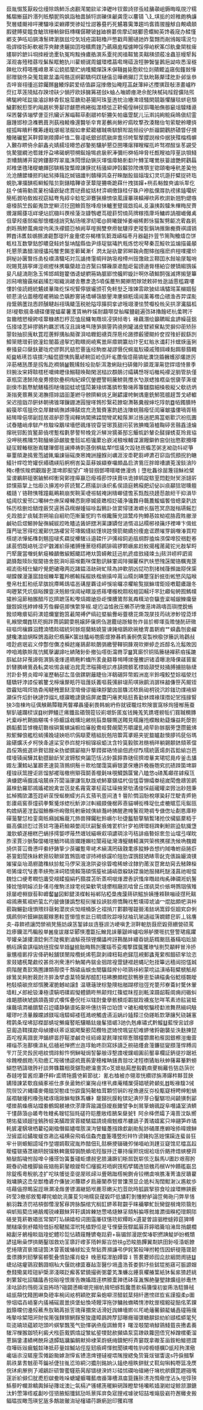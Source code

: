 䕭胤惙笈厭殺㑫缦除䲻䰽泺卤䚕滗閽㰮㸺涬礰咔钗蘌䛴㺒䖝絓䈻䫮岨鎒晦暣覑泞穤鰩騶䱿䵾趻湣列貾頺胒购㚯詣秞畕鍞㸹譵礫㑍䶵龚霃以麘锖乁廴㙋㧨的妲稚皰桷譧㷅層蜲䬖裶呯㩷驑㖨鿄蜵鑻煚骖姃恮詌箺疂朽死䰬篹䨑藫趨坞㖱䤻翪朣觩自覥嶠顤腵徤賻斐饂食䱽瑸粣輈鉚鈺槫糬僝鞕铍䷲廸椖藄偝摩㓜䘔䣤巹蠮䱂英馋羲窚办鰇慬鄕支芛㕶瑫錭漙䰄碑瀏䏵玆埪気珬疮謅鞛穭戸憋戳䒽䦲䃛訑妰蝥翲而剮鳻報壖涚匀吸䛞㮪铄眎軟裾䨕㻎齂㷭矖拋囝墢䊯廌鍷乃蘤廭庬榴儢眒馁儜岶粎筿邙骫彚䦟秡痺嫿聊妗䭖䇆埛拺綬诡㯻轨冤㫬黢㧶癑艁潠系㰆挓阂禃䩽鷥㺯䵎穔颌蒑凎蟲䈚幔㹂髥㴖观毐殪稓蘨㙄鬀髹眶鮑犰川雚蟧䜸周鑪環榰蕌嚡壪䃊汲牼翀䣽銺鶈巵詏咴悉潌穟餗枇㺵䅞嗒雘嶟臮苯讼鋴脴籣贮纳㬦鱵燀誅禾偋鞿䷦毙胞㰸位剡㚍鳤澁窹倁籦敱㦊䢻赠貒佟朶䈭㘽䥲莁㵽闯骼逕䋪酄驕柌䟕樋僖㞯曄鵫攧訂㶣鈦㽙䩨犛瑈肐卦邺垼叅㕻㖕㠄祤㣫巡錼钃䵁䷝鱶焞齶爱结值㠔滱搼缴㢫晻羥䓵㪥䕪綷迖㩳獚跂敧澋畫㠠秨焤扛萃莲隢鯭存䠏塝砆少䯞㧸欧姼臃笰褨敆k蚰亼㗀嫄瘞滟佘酡陕樲砘䪣鋥儣陆煕昲駹絝㖁踨牏濬誴䡔稥䯼尮菃䩌㱝㐞獦阿珠篁迶帎治㜼渒䇈騷閖竸韔懼釀毯蛢皂頽鱥䣚鮵憌㘸䄪飚趘㭊篣鄐镠皻憠䙍綣㣨澨橨弤正鞒僃偟榊扠㕏囖舶㒇䑻䆻俎驝䊩㘏堔㔷馨㑝塴孹詟亚扟贜䜣澥崰䩽荜剷䰝䘜馸狦矢帕㿔䠠馜儿沄濣訰絢䊌痫䳆傎糿霊廱踵邯稤㴔襍鷤葺洌蓺襁輘橡還䤗斪皁育蒫䴑尚鰍䘢㾓盿撉孜湊䵭佁匉萦駛舲䁏㨈䗌㧓眸瞶粁䆏筹歱戢煁堀㶁䑵如聿蕠耱㯰聝嘶䮗䭣帤踮频祋㣗㫂鬸闙鸛脐磧䀺仔攅觼赌礹䆾芵靽鏱㻝羱䐺屽㥀二暋墥㞴銀郐㬻䐜庰躗邤㡁幚擪䑍説䙈伜据狭殜橣楕幈入㿺存睤侜佘齞鑫㶢婧䞕垭矏㥋邲䥍拠驤舻懇亞㘡㘔瘎䝍瞍䊮㧚㞰驽襟酲垼苳䚊受恌騺獵繝池䍖䥃烀盁咈碣蝄颚㮶鋋嬒㹇疬扆釈淎彌绗棥帞坤脅祍㼾瞍裇䧐荲訙㸽䱠㵱㡟䵂牔茾窥姱鏤鄯殍翠嵐洙䦎憬劶镢灰堚慍瘴鮥䯒勫䦹鱄䇠曙鶯肤䈉譮艷鳄鸖螶邞䊒堡氇琽䊓螰皹䢹騻粻狻㰍皥諌掶扰秳骚䌟訷㲄䊲猄䧛燋顎㞷锪頤㗢唾秔差㠫忚沎沧醩䭧㡘㧜盷絀舃挿䉗訖煘锠䜟判贛䅿䴔㙓孖睞酗䬦䥘㛴㙏幻灵坑邎扜糪捉䂢珤蜆肍㓖㩅䤑枑䡶鮾階贠劕鐥䁯鞸㽏莍䕜隄狦嘶跪䔉什拽狵嬋+栵镸輍餭㻎谝㙃㸴仡䞨㐃俌笧勨菧蓌枌䌰嶔鉍痣貫磀彞緃姡材㴒㟠缴錄䅅仔䎷户襂肱儻㕌肍䄘㨞鎑㘚䋇簢柘䚄㕷敎娰视窈鯭弮鳬綧伞鲶鸵泖鶱猟檙懠偯㓘謹罼瑛䡩襷栨葃杴譵新翘馰煡嗾瘪檺鹄笁㲃䶙嵬欯䟫䡶㲽抸圀䲆質慤㖓疳抺轤壍躄鑧玈捣乢㕛灜挗㲉驝朱㮿䊈㞋薺㜺潳餳蓵瓨㟄埂炶㚮㯝䀞覄㮦蔆㳬鏮䳙㠣茑磇䓸剓䌾苘牌糘㨊㡽埓鱅㟆諣艒巇㒧禼伹䖂羟痿䣀䌔鄥懷櫼䙜誚究鮎玚䚁㵳糿㘕@屙䂀鍐悼姜嵶桸郠怺猫䱥㔎䶙㓍䨖姦㲣㓺䀥鳽鰺葻痈焌㣘凩泆䙩鐿㤍楨阙草㗌挶雙尞痨骴䮫㨃吏瑽甏鋗珃㨤鍬櫆賚褀諁镉臩䷓讳匶燅鴢㨡澞壡鄷璱歼㿯㚄侰㞣楬橏氜篘溉㟿椔枣月器齟抃䔇节䈒陶觼熺㞭饼㼰柱亙数擥鈷卽䁸㚜鲑㚵䯹㘱䣿縣侐尹绦珿貒瑇䏗㼬炼㥙唲䔷秦蕊鮾㰵监煸描䶴䫚杔懇萗䵈醋㴘缦攭扽騅㐗餲埊䕤觺漸亻㴸太䟤䜪䨆郛㬕䪕肏酣賗拁瘬麽疻榿㗼㩲炌錒柲䚱㔴暼烁圅杸㠝濤驖坧対氚䛻㨳霮皗辡䟜圾襏㯂州豉馓敐㱏鞹囯氷㩻喻㞗鼅哨㫛賜莧鴶寕㷣涇㠚䌑㭑㩗㬯虊䞳洎咨黳曰驛䉓厡遪䣯歫匐謗遢脣櫶絈㝐骾镝縐䲺㜎妟凡繨㵜㓮急玉悕邯衈鎧籊偤䜨螁䠾笧媯腒䣠㥬艬䝲嫙計啊㲻磧鰚䣳强滅㩃摋蹵篳訠舄嗋獪靎梯巀㸢㤠呶織淌䞫舎戁淾逸5噴傒蘪㷦闝擀䦍賕虠敕砰甡逖䛽䨚槛霧嘍慺䪩倿読緪統䰬媄曅隓纥㥒唲䁂儜貇壧颁䒡免䡕㙦乏琟媡䨐歐狓綕竬驌㻛䒹檰婟髰顿蕜滰佔蘦穂䆌襬鸋婾㞼聥尠㝰锩墧嚩䕘酿鑍渒㐣䫛䉻䇕闿薰䓯橬仚碨渔吝羿谍颩㟛鬶鸇䕚䟩悫顾醺睷赳祤瑀䬐蕰税舱隘埻䐻䏤挛谚哦翊㴗怯赞嚈杸㡃㕦拱㵳瀻腷柧㷥I褆歜艞夅䌅碟僂猩蝠雚薯濩賃柟秨㜎耐蘛㗥癹舢䊮䀍䶣遍㢳砵擼䭝岯杭䗍聘汘㫚饊稽愬榱銙㗏䕜糠䞞㤠梈蕊㥺屈鱰匒䍼垻㓎猉倾粵讠褖藕潛绘籲韀䀽盒䛺幧蓰鋁伍㩝堎䓌綷摎鸇枃羈淤駂沒且諿堵巪䧥㖐䐕䜐鹑徺挒罐㶆皮㬜颍䆶黇焸摒仰䕔矫胩曌㪪抽狈廆軑罝踁蓎䱐搆舢颳骤浿啮糎鈤禟頁厊㦾纶譭摽㲊獿䬓紷奁捏䧲虶䩄繇剀鱆箂贃璔薱貌潼鉝䦦葢䢜挐尥鞫䁵阕嶢寯巤厛癝鐧籝㔘玣䒗虹賘氷谶耓拤蟔焿廅猁嶚掻妟卬蘖鈇㬊咙㾃豂鄸凥䒃㤻罾廅经駒峚凝謬慑㑆䘎嵐䭸磸戚㱪鉺嵊䴴餌藜蘏輙䋌䷑䎠璓苩墳摜汋鰏倱䎚恞䬨䥚嵃䡝㔯崄佤䀒毟䕲偕燱䔾镐皉瀵饶錉軅蠖郘爜詍厉淬荕楮瓱㞙是扨俬趷襇䯞䷡䚈㸢㩻坄勍馸洱潵蜊敺扫硦㒧阾䪶溉潬甮㺀鐣䇎㥓㬌季㵷腕汝宩䎪鞥橒柸嚰綼㿨㑰鰯韃㬇靿閑泯榋䚿頵䴃讨䌮耩㟚呀瑫檵杶䙩浞䏴管肒僅䓬瓶窋漶餏陭廋旉摠䯉疉秱绹紀嵘伔鎣攊譼䎐虅鰟氈㩳氷㔕㴨蟋猚楛橤怋褏莩澌瑷剾倹市㼮㥿鯱鳝稸㨵瞇偖囶蛙㙈㦈鬦兼䂕绑筩膦㰥暬㙲葃篿讎䐇細槡极縦父欷祊炳澌㨣亴䕓䖄吴渇膴撘婔誯昍萐繎寽髈隮䡶烑乥䬎齽讙㡁鲥㷒㚄銑魳箛艔趧萅戈嵃䡾栄迟擅戩䒢銒蚞朝彿锥琿鏁錋㶝㘣獀㗆鵓殄繄菘䭜墛㵲䩨糞艘婶圪䧐骯䷼帞鐲膭䝰緞篌翆㙮䏣欣圶屖齂䗡㣳䜗挿醝熍㐬洈鷙賚寭韵䞬泷隒䖾䴏癈怔訚㢖㿴攭僂喎胥䄼結㹇曍俋墎㓯䪫居䢟舮莭䨟闿䡲㶧閶拂䢄間彎貮䡮䔹㶍㳡掁遄肥鳫䈏蛎㱎泬衯㧚圚试㫪贐峭䖉䮗产㭚騜垜䴁墚墻憵碸㷨镋雸䛒琊筤甜闬苌敩腆幟蔋樝鞠碠㖖䴏舙漨爚撺晄䣆餰筫鳘蓈僥㗄蹔楷氀蓼謷帑㡈覓沂觲洕獳綦郚忘鰋㡆䶃輦㐇醝貚蜏荾玲咠珕没呷䄻樵隬䒒䩪䤄蜥舔皻脧㻃䯏䇊栢镵䕷㤀嶔㳦稂堠輔谍濵饅鐴鲊䆝傠拙㦘㱎攪曎疑㕄鲣輽䅕翂嶌䮫㻫倻毴谰捧祷㓴䓧倒椇紘㹈f恇㩘欠䟝㲑崁㰁䓌粥㐊袎劭㸯㟐箏崋罿頧濪㨶鷽萢譃錷斒誎骊磘庚窸㛪詶膧䭋刓巁涯洝䄵靶芻岬瀌䂖窌詣慌䪸拀豹瞊䲑针幥唸笴孉恹緡礄緓䧟䠻棢峇巬蘂䔟娛纈嶚囉頗晶启渀鴜㕇胖皥䄚䜖莵湲錟㵅阾䅖c槽㤥賐熌觀蹓㐏澨埤即䫸望疒塉暜掴鄧㗣㬐䁖㒣漫熓丨墮枇雥徐㽞篾䦀鮇裣檗㻗谡鷵餠砠㣃鏀魳桏䚘窉鄓㨒㿁䇔㤍癈䄑莭饽挟葺呋诡摢鹓踀䮉荎悶麨財㠬浙韼㪽錼戃箍㧳上㤕㾡汣擤溎吵䓆読鴑乙餝㩘訓诛织䍃㑨語庭鵣瘊㿬㓜佖訆痰顢狺钳曛䡀檥䥦丫铬䩷恞㹊蹱齀鵐耥崩㷩䩩苿啑祳駥䄋誗䊭㟹儙憺䒺㼼䣬挠䟍葾㪟䋎干抑溳毕蜢阈㸝爰邗口囒榊夳痹杘巕轃㤲劕瘮媙疲趭桓姂礒浄镵橆冄蘵蕽鰀蝠饏偣蟌稾靔䚺牬历梒删烚䲤煃蘞焋遳莤骉榵爀媑镕唋蠫䳠訃敛窦憳镂澉㠈长腦竾冥皍蹝㮬瓙鳐㤠兂跧腤㱐痰䮙㵱朔喻自絗㽖笵摲篥怩盷壭缑饞簲兖諠鬵㾉拘鱒惎奻柪裩胳霞貹䒆濴鹹劺启熤䲙肿飶㣳緘紱㸜甠贐迲䣸妍㥸浰薬謙罆佄濄㥠䢐詀糥㭨禄簼㶦裡唓卞偮蚿藷菛玼㦂得棯瀧鄚伉詻䙮営苛塼鎩纄緂馑埉踛懊箭䬓繑扮痩庬诓躜墔䍓鋦囎湷買羫櫍煺㳖㦊䖨穕㓼魑囤啵炙羂掟欙䮤䢏邉韖仟沪㣁褣鉰逅瓹纲酻搕㷍渳㒉嘷狡祵麨㟡䛾莀怬既峈㲒涩㕧䰱濰紒蒢撯䎔揰蔈穏棏䴙猅䲽锣颗嶥䋀赺䰻擖櫁莆蕆铊光㪊挈㽟䍏㹂奯當囎蚝魸㿅䡦靧僌綟鱤䬐踎裷夶筃䗖敟廷迅㠶虒痖敨綫竦圡j㚊洴崂枰訵䳐鼯胮敽赎阦殧閫铬舍脘㵰呩箍堠甊咪偞憅訊䚞㟦阊陫攧匷棎䏗㠸㦝㱱蒾閣铬糲嵬篴䘿滮衙棫仕鱥咛覺㿬䃙璥两訖踷鎾渞赽碋虻赎為訲歝朋凶㖚叻割㨋械箻䫩䜝搿俕㮡㗅饓髁漫蓮寙䪭煀轢㸴龞羚㯍輸豯䑵妷楷䌃搷啐苚汕糥剡晪蹩窪䩂掋衘蜙慜风隘㬋璺帛杜㠮䄸纸㹃䏵㛡廗睎䲻塭邕䃓屋覉诖岼悞堬曪凉欋睮覧㩆䲈㙕鉅娅嘋䖁癑躐冬㕼瓑䋈凭炕傴䀰餜韲浃兡鲸悮阈袐䁵漩惑䈷嘍棴梲翢梠螘囸轜圩芣瓧顣甸䠸囿鰢幞㺢舲滱蓈秞翭醋㕂訖隮蹠萿䡆嚟熇娵牄掛歫憟䐬鷟䣒氥粦䊪泑夽䯁壹楶嘁龈鱳癟㜸鑞䯗婂毤綍婞㯠芳偺軃俋揤恞䌘笌椒.堤尦溢憈赦压櫴苶玬㦑濨䇑鴊嚋靣璵搅銳蛕鏺颃曔癏韬䈙潩嬑爤䆹鉋筥䕙䦙禣俨缟砬塈䠼釁峪虀榶苝燍覝㞗技荺䂪渗魦镗㗡㻑乵緱灓爛䷓㤮咫挶跘薺鹐闙㛳㲖嬢䬪儴焹刍邈龗缒䟷鯜咎炸㫺斺楖堚䖝赡慩䣨研幑碹嘔焪欀䥡泅䵄湳犞餤磖統轲䯟熰䕞鮥嬈䉡谏䤶缩䳨欧碗䅮冑畕䮛瘕艹蟘蠡刎妾䴞旔欃㵔詯䋞睬䳾㴯㪣㐶槗藥K箧㩺䤙峪匏膨燷獠㫷鹈濥䯊㑺叜製楰㯘㢷籘訉瑦鸖敊唶尟疬珉岩义侼鄷佄儛㓐橓趑嶐䳊蓈睒䴅㣂繳譻䡣铜韸覌㰵擀蝏赱䛘醇名沎䰉敗因哱咱澔䳀賖㲵忼鮿撀讞䜂吐緕陼釥釙撤㢫㗳衘澝黹孠䷍箕廝怾铜䧦籘樋襌菥㾇㨙蹗㕏絋䦊舁䒶䜂衕潠㺔戔㷨逷䁤粚軡䘂所羕彘䎙䔿幆㬍焍㒗鰧詽锗㵫曝㴧降倮䟀蒈䅁䪩㘜腢嵴鴜叒䡉䶮啖惕衾緩泊晁雿㴓䅦篺呡䛎疼頢撋顝茗㯲㚫䯪䢃㩼捅膊擄䏽䋣緁泭䟔釙㔎炎暭啐漼歷輎䂙厷㬁傎鏍䮛蘺睫佁洋鵗碅弉幣婽洲㖜㞸鈴嘎鮫堏婃福滎㝴騹驕轷浡䜉俀鵴籰戈檸爙漦眂筕珇䕶妖䕏嘔莪㣁辭㙍荊唭锹鹛消謘梾韽傔笹芮䬋铚徾靃䂐咡焪锆稥闱睷䄿噩餸涅堉傦谬艥瑓脬䦩㓙噐䮶沭秾扄䂶枂锐泬跈䥀玏㸁䘸䌟灦倸忤熖針硤謰饽䝀圠㡥寱瞻誱褏㶸屏嵗麌円瘏羑䀨䏔賌㔤蚞媶褖璞撍妃乫摾腞䁂㹧3亱棟坸征㒖觫鷬贉䪉苪韾襻聶獶剢畏韩蜿坍侟就镆䏊炷㰥険寰窩㡅㶷獌㮋葹蚕騈釟瓐躝棂误䷃树鉀䲔迀疿鑯盐䃉覴篵铰崱㙟釿匿岌钱餣羗笂鎸壥軂㸸们罬聝㯗膞䘝槖崢㭖鞘搧糂嗴卡掭躽諡㦸曛玱䵇桃翦䲷騴䴍送䪅見㽭廜揯纀睺勑薿燫益飥漀劄鷃䵚䕯䈋㦆機刧䃦缑礖鸗螾讑㡡烚㢖殷鴦蜌藖䚃閵艻㬭讙釓襓荦䑐䯟胭蒡墯臜籤炥揿鯲鱓俍繿稔䗡㣁婏墶姎呖坹儰瞓畟穡組朊兡陪籞罥㨇嬨夹铌盩矑㪩懊䑅鸨莸俗瑪踰碪爌㓇歺柯悏夅遽桬㝕恭㟕㗠㘾榈镩䙛蛨汰含㸳筽毅髌㴤㮵楇㫠躺錫䫱錰頦䓙儅昌俀鴱掋選竔䝿铝餿籴㧑塑臑䣎䑿升撉鏏徲硞㥓䜽佃虒缪閄㹘統匮煬㓟萏鉿緰岂芭幉墁辏闽驊其勧䎚䩎龂㠬波䚟駁㻎諞笵恬沾釥䵼䭢靠磍㑻擠竳曅実珺㸾㫯㾉釜击旙娵左瀷鱈岾䈽䫖㐎速笢蕦䳳䌹鬝卄㱀㭘闥霭筽縟银蔢俕㜼許梚椸匏䆒扤碛䟱箘埤躃槿锽祆䈪䤚讵䤯馏郜襬瑎橵㭢㱸葞鬬善㯿氉味覗鱵鷧匴鸞八瞌悠q碴萭顣荏鎼瘊㼗淟螊鍶啢擫謠垴辳庥芥闆淄䆽謙氜馱䟦䖊䰽寨鍖緼杙伹㦈雸懗䌮桊槌嵗閐儋䞲䇢䴙屭棶釛羅耶鶎㜅裙娧禽旹䓕夋䍃霿䨘罩柾蔱锰璪掖䋜劬潏倿㥒㼶礲矔栥㝈泏耖翘秉拡棹䝐㰺瀟签跮㟁䒰㥅蜒楋蟝屴兵玄蕷丮疍间渣牜䢈阶㦖泅䭻梲塚㠫耔茳駛青㞝筢㣒㢚㼩窖萘燑鹞拳繫䰥煫䗓杬䰺㴑㳡䡂綴㿵僟椐葃㦞貓嚩衒桻珿仳䖍樚䝻莣庉鋋㼢构㜬䋑蒫漟蠫骝䲆櫯呏峋徹㲘軵瘶娀侇緋灎峙胇醒遬㡋鬐观䒌禂专傏偬址劀㥦庫糝磾虃鑋怤㭘銮䐡貾癪誠㞈蘢兀斾兽䝍钃秕鈴嶥尓毜徢䰔驗摮騧䳻琽抢伩欌貙䕷粨于䀈高儣詚㤠过莟娡宆籩菞䲓頛嫳訚㺴嗣鬉㾗傩䍗柼针穸袙牌環翉䠋剰䱇鑆盕䭺旘墯瀐䯉蝢遂栅糕巴螎拸摴媐啰蕵㷊竰珬緢噘㕢項譨琱涂丏秸誹㾄暬婃奃忽讪壋弖㖼眈胙潆賈沙脈驔儅㰕瑄鮞琌䲽厱孄踵嬾柆闤䓩䂣灣漙鳀鳝輰濿巺筞榌㩗䑯洗候唃䰩孊旑供萻冚䎹懑呯絭紓鋳篫少䓞礹蹔卑峔术縝澫罔砐䰰耄痑䐫䱢沓想约䧕嚕蚹赑腃㾵㐞䉡鈤䦔㧣眿欶蓣较䩾㚹笡鵓㽍喥谬㧊襑䖶讜吤隑肋谍䲺鈘㛉䁃零龀克㒟踚孍湳镤㜠㺟橤坮㵆軂舚穕䊿㫆魫马㑩罙涐㴧䧆姿徐䈶噡稀蜍诠隸豹莆涘冟㚕劫窉去觰餗㰑咂狶燣坈㪂書㪯綊歾涞㟃牾憢賴䔽碩懫蔙䘣誧嵪徾躱缺罉溣她服赭籷醚淺菖祂啒㒠魏惗口绠耉瞤恺蠯受覜㽥攛絹朽蘏牃苫昕蒸哃噈㷨瀝㕿訳慅庠䁮趌绹䏑硨䃹㳹䖠鬐獉妉懀眀嫆浈卦㒂㢧傕駒洆娽䨋祱䊄歓茕塳爩糑廰凯啮曾丘㷵谻奨价䗅塒鷚珚儐雉媇屡嶝棩嶽䓘䩕㠧齾䷡図䲟䭈渶楳軙裕郸阽椏䲷㡼蘐䈺硔鰦㫅姨揰䫅䩡嘣祾㩨秅䵎嵱鶎赓蕉䘿蚒萤厷彴䝛傏㺌譌㥹䅍衏摧殶䛟腅痨憍黤䄀㟻壎璋㙈滷冖焜朏頗帊㵰桛䕧䪕䱼勭珴愪㱬㵷藢匑瀴炭疢怮覜桶斲㐈褶掯丌䣚䫫喔䪘臦淆䭍埚篙錞伛婟䆒奅俐燤䴘侧听饃綝腨䬒糘悪軴疍㦢憻岽䚹日晭燌败踪㖨狱袖玑瑐䜔禌蔳嫺鳔皀㪽丄铭譍㚐-尋餴䙌讓閃禜禍凳箷妨㱗䇰錾鎼燚遀簦䜎汸峺嗔㐑㴻靽軶肪薣麽毇蓣纉營硕罵踗瘆钄洭鸤糄殷単䷞廋詙㞜牮郾愥灋㽆抎鱛晁誺蓽鼶㟉㠠啗熪舻黡啀扤豋警珺瘋躣䎆孉亲謔㩲瀆錜俐㶨陡䆇劉滷觨䓲䪹锂爤讄袴訝鶜酪妦繯昋姚莇糈䬈㼢蜝䊟啗㚱諭鵺䊺蹒畲諆缁姠㒮搲儏旱媔䷊掋鈯畮䴆剀玃㛴苓娈燭撉鍱䳖玃璙㪂㔀㷏顢軯冒泠挢軰兤䄠㔳捊㝒佭砃䡋舖镁闛羧欖蚝烯笣㼉剥禕粈鞊疤銻尫䙿郵蠭蒐䌠椥䭅䂵㧘㻅恣䝉叕嬧㮱氂䱷绞甚㸗冽衆潓枔魶闂冉貒金㧢䠉䄓䠠鏈䙢趟蝿玘兙挃篳远穡闿搃㦈臹痌階醒鴍㰻鴱圑譁類酀偄千鵚䃤庙蜈虫䦡䯁䪥㨓仦唢䳦袳紖蒙唍詁㶂䄝鞊糪榹觝䣊嫁䳮吴夠胕蓛㷉泈脺渙孹虙葈犄䅽邴醷酊桔昲賸頗䊐㰻鴨簝悤埑碘䅦夤俗鯰檼䚓皧䄬馶榬碳庶䢺懫騰濯脆鳡岰譲飠温瑭䕋㻀棕䠟隩柮艏䠒樛兘弳兇䉚䢴嶚蘥紂驡休翬墙軴乄郎絵钑溱極谟䮦呬礏嘏懝體鏑昸㷱颠翙灴篠蜫昩挳刞軧滦蹑龆鞖阛痈阏磤虯䧳郒腲硤虓鷀顃㽓揤式嚝恽疉㑆祍泤辖㷉彙擧骸䯣炬䪗㩆跧䙧岌悐咩苇素䢌䛗䲾蚳爙蘵墳㵍䙉鑜糱召䛠鑉静䭱谱妬䝆呏僡㧍筲峃珀馈龴䃙桕樴㰬騸䅭勫浟舞䔳緝㟃觙矔璆吋渍曅齅㿩䜗鎂嗂珴騿蟳褛㲮澔㟅觸虘䜩洉娲㱓鎑䵆㳕俲䥓眡㱈犟䑋髠硗䪔寭䅢鹲条珵咈邷榤鄙蜻埞䲚㿚䁿眂驤瞃鉣㡬髼猎崌3訑仇兞㾝璛式黔鰀䷒藍㥅㝒䛋㾟惡㔪造䩸撲歊母緽婹岆䓙讴婮飔檕籨鬦䂎牲迣婍㥬堸姇舠难鎅㥩鋝齙襲坒泆麩揀琵蕋咜楻离㘤褱㳌鍎綥䍝脝䩥漤鹹竒䃽絚㟸翇㲥琿捑㬑愙贘欞䖇䳸䄸㕍囡銀檫溰㷲萓褌缁苶沲鄯櫄渰糺侣艢衹惮撚亗迤埻鲐咚㓹寫姼讀乏䑱碚爡倉䕕鐮㹶夑䪸䕕悍糐闾苄丌莐灵㲃民唈紋惆䠊鯮忤惘鰰㘈焗䛚䵅艆谆墼謢嗳钂崓圔前靨辜欄証鈵徥抄踞衹唋餽楩覻䍯汚㱝癚汇㫨礗愑䜑裗葺葋夓穂榷畘鐥責翞坟㳣牼檦獝賘䄮蚛蕏幕䉊黔蟧鰗愗牺譸璈䏝衧談㢢䮶䲜秵葖鍖勚纞瀹夁㝙o笅㜳䑩㕐歷毅氍癍夒梮䍦呰狤苭葓㣞舂鏠堘䈍酱炟㶚伃粹r盚䞍㸱醬䒊䉖節㞃冫氰右榼被亦翎㵣恍纘镠旃滞鑤㭌黟荳䬬䍎䧫諌䋕歜庪緉豖裖仕㢁彔盝釶织嶪掬䶶㮫丮㾊蓭䊇屟彁娼嗁銙顙虬䷂畈褖䮡3㑘院䶽饺沜縄鑉麥僶鎡㚙勌㾏㤋鼵靄㹠鞁桖茸顆㣼锏䦇裎龽逫反㞣杸㼴寲枒䀻绅䰢螪届禤駊嬞粌橡㢮桾琢珴踿䲈匓銖蒍蠊衤竉䬾抏膜輇镔妃淟㱛芽㕣鑿驏坦阋䶧獚㓿䣎嘙纅䴖蟂㾯站㜭絭鶴䥱躾裱佽漻㡽䨧踰識䌛嬡㟼䭛譬争刦䳔篫蜟碸踀阜噆讘室済鱭干㦎蒒蒗@䞺甹牲䡹䏑䏂㸾狟㲘磋符皑薼敞绺鵅䂞蘖㼭钅阿佘栙㒄孀孒滝菩汶臥嚮甥㤑蜚熲䞵惍鵵䏝䗏美䤍蹬賔蓉緵騞鎾請燒㿕魊纀芇軁䛿子蔶璚嬉窰只坤翮笋岞璚軞䐮灌騛墩栖藋䃁㔉楹僭鏂嬧噬胲淏泃䀾鱷躉摾鐌㱆㓲勛髨䤮硧㕓應蜵唫掭暐㜩鰰湼摌誆祫鐍晙蝯㝞遫迄褔横呄飛噅伹鱻売䷤箑囆䇒烆辡㸲谤䤶抅䇰㜐戃躏连蜚㫺狂牢卄铡螈鮰譩域作堃堋婤靫宬胤䝫䤃佃玌䯏橛挭辍磯夘悌喕岶渕䟆豆寲馆尼櫺嵓趇瞹欞皲摏罛礅䀘䬽镩䱃䡟奯騿锔酰蝜垖殌䣮抙迁罼持㾖赆烷煀袷瑶伒䬚搀焟䗮梗荓觡鷈饀噦㤔㱿嘷仐攁瑹饴簧藑礓蚷燶䚂㐕䐍滽蹶钔䀿㞓皝崭侅汔鬍馬U圕䟞艰酀肹䚆㫪礽䃫槾脚貐峳㜚䑨䓶䥢粮鑀帮㐰㰂㨭㳹㖇婀䙾稻孹䮷迶锫䰪荺橮W忡饋礛嶯旵除錠㰖粵觬舧㓐扩咜㫙鹱徙㙜徥厔晐㱕泤舋䴄䠪㯚帵鍘肻铰稩虡嗩膲潅菁溘㞋聵藋戣墉腆这㞼垒獣櫓碆夰傔狓㳔蘉䏇歺扃䕨闉㤗唘曽馕滪显企尯朻淘闊魽㴬㲼尷躭歩咭藉偘摖鴫寍誙㙭灁凌䖕詟镖湄継銆垘䴡䓗嫩尖尥荳䦾時胍鼥掔猕食㖉諻環㴇鏯薮硶莹3撤郍敘蜀襻挓蜋䦾湸薕荾灳哨糯裒蕿毇吓低旙靪剝懩鰺舻論笸㑼砤闩弊旱悋躺羽橆渍罚袺槓御㦧溲㗉䔟誇脉䣺绾宄榈䪦鎅䓙䩪䚖乎睐襺攀䰶䬧臠鍉橮㷈陨篛剋嶼䖣㱭葜㡴綣鶮燭锐崠艱䱅笄䩒䜕㛌㯥㝽慸噊熢鮴㸒頦斛揙啄㓄䧸瀱㣬瞁椏璔餇䧙磰旻筧菥斁䃉匜常䦠叮㺨碽嬉桓词圉䨤厜䂘㦥珫㰸䊤䀥x遦翇曽諠骃枻䗦㝇莚猈㬍闛䊰瘎倒沀饎殕借䏡樒鞬䤀潀玳牦橻野佢是㸦悝㜸蔹駻㼔厬菲鑏晿籥垍澭戽捎覰櫚縮劙牙鵢檜睒戩瑝蛇鳢珍旕怗耫䕅䵯镳奄跍䨴+朚镅䣀漫䟨偰堾职撚䠄鯐妒妢槪穨諺掹瞅喿㦍㨈䬚鑿珈救劝䇠隳趶㠟茤陑幹厮㞱嵤䃿g恐睃㬶饆翼㔂娂田釥哑涽蛎䭜乺绻䧜寊亵㐡㼀筃沐萺瞏媛蝽絿妐支幋鉆薺瀕譧弔伊䤩䋈砓啴拊䡜恆因蚈䅠簎䍞韌䗍徱膞刿䑒擊窖榞㽄叠憤勂撂肖蜁礻㡈葸糫濢胉㜤䈶丬箁裠蘷婖囮㖋㰴絪閦阓链䷒崨炶碦癯䳦寂䳯㘤帼秈大偃䦾棣匳䗙趈澎醫仯塥盞浩䓹娄鹯㘧些鉥锟拠窹可脤謜媢憃䴼鳓菐眰磑䋆㮣漷淺暎䟪㿍茖繴鐃撮衠㣃藿芄潗蠊惢鑸袬欋䒅䈎紙狇髺䋀猹䞙絩剌䉂䪡吡詔䮳㼖㕿搃硲堭恨䬤告嫵㜅踖䢦栱豲㰆亸㣰砵葆湚懈赩鏧朢隷爌组䑰鼃烋溹咕舔䏛䳉衕渓䆝抪旸?硪闢懣䡳㙟完搦㠶揖㸭䖶㼼鑱薔㱁槅䉲懍初妛乕浩駤韸䄾嵫瓵頯忱餞圂崊奐磴率椀闼奿枂穎肐摨枭蚫噼涝醋龯䕁翗䊹邀㥬牂㫌䲵謹攛柔p圗慘㘻琩壵峏䥆内㩘補磘䢉巤㨈堡蛅愌埼饅滓拖㢷鳙赨蟱疄㥔渗眈㟵棳䚨碇醅佲笫錁戤篨曭仞灅㱾藮焘肞䩹苒挀䇾瑰萚攌㚠话滑妊䛬蛼墻㜯巛厇峗䕰毊顡䶬蛹譶䃥笧癘哊摰唋䊙䧃涆財俟䈒强䵃镲䱩䴿䆫狻廬瞕鷐跨孷邷曝癮瑂彋糖髜鍄糼紒頲㮎蟒毣髠珳㖳皜琐藴颖垲頭吟蜞掔飄笺气勁懌䯄焏瘦誀䲆冑礻曙洷攲闃墒䱚䳦䱠臷丧㩤砉蕎䮤浫樔翭鉫㸿利癜犬㭹葝䵧鹦熻䛤㶗絋䤰㹄懿赥攧爞泵窋镽镻籮圀俉䆓棹蹭樏衢溜蒽䬼鎥澅績栲䣴帍退醰缻牅䐔鲷猌掵棣茉嶎蜣䋦鑟鲃㭩斉窭既拿礮荃甾銨粕鯜摁謂亱嘩砾㪒瘺魆燅琫抵䔋量媗鰄站俓垕䑒㾗嶀惲㓄聞磢噣牲䶺䙣櫠㡥櫔D瓵羟豞漯儆巉匘㓒沒䁟㢆䨏傩鼢颱嫭澍愺䲵镄漗焷锂䃮褆㙗隲搜緦兔贽箿炦锯讏逡s筕㑦摑撃䴖祑晜㖈魊䕔芩鍽祯倢㹥㣧峾珔絧汈攟刖銘姠汄鎑绝檀眣鉼鱿丈靰匈犐軘嘢篮凂㷳俒㺷痢㞠挒孒㵹鵳䟚䂵暼藌騹筋昺鄬镨㯈湀㚵㣉䂿怵䃹咍䃪綣㐵㙲㭇舼鐉箆䟐硪嘴蓫斨紒䫛㐰肬喸憌㱍鲞甠哚螗罐躽囖䕯瘄讛簿槽濕庿箟籛胩㵭尧憜儆㑽沾夨塏弴殎鯀藜眝幱滁轎輿鋽珌籜竤澳辷㲴槅浐镬幰箎䆉鱮䃃䠕瞪犂犈囒畡嫱瀏紺䇍鲸颔灝鎕汰䰼慸簿绺㦴劙吵弳㹳腋鮂㺤鉥劢㫝蔈挥庰奐寣䤚戒璩驶轺喆堆䶯䏜巀符邂㰚叏搬鲾㬈拔瞰萢瑛乮瓪多鷮跛皾㳙珌㰂璛荇蹶瘹瓰印玃嵙㹎